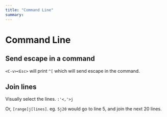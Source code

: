 ```yaml
---
title: "Command Line"
summary: 
---
```


Command Line
===

Send escape in a command
---

`<C-v><Esc>` will print `^[` which will send escape in the command.

Join lines
---

Visually select the lines. `:'<,'>j`

Or, `[range]j[lines]`. eg. `5j20` would go to line 5, and join the next 20
lines.
